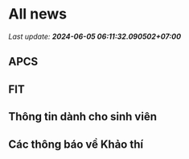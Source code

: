 # All news
_Last update: **2024-06-05 06:11:32.090502+07:00**_
## APCS
## FIT

## Thông tin dành cho sinh viên

## Các thông báo về Khảo thí
